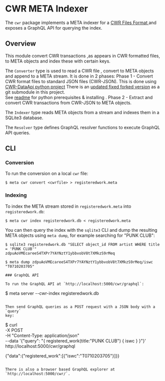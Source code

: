 # CWR META Indexer

The `cwr` package implements a META indexer for a
[CWR Files Format ](http://members.cisac.org/CisacPortal/consulterDocument.do?id=26603) and exposes
a GraphQL API for querying the index.

## Overview

This module convert CWR transactions ,as appears in CWR formatted files, to META objects and index these with
certain keys.

The `Converter` type is used to read a CWR file , convert to META objects and append to a META stream.
It is done in 2 phases:
Phase 1 -
  Convert CWR format files to standard JSON files (CWR-JSON).
  This is done using [CWR-DataApi python project](http://cwr-dataapi.readthedocs.io/en/latest/)
  There is an [updated fixed forked version](https://github.com/orenyodfat/CWR-DataApi) as a git submodule in this project.  
  See [readme](https://github.com/orenyodfat/CWR-DataApi/blob/develop/README.rst) for python prerequisites & installing .
Phase 2 -
  Extract and convert CWR transactions from CWR-JSON to META objects.

The `Indexer` type reads META objects from a stream and indexes them in
a SQLite3 database.

The `Resolver` type defines GraphQL resolver functions to execute GraphQL
API queries.

## CLI

### Conversion

To run the conversion on a local `cwr` file:

```
$ meta cwr convert <cwrfile> > registeredwork.meta
```

### Indexing

To index the META stream stored in `registeredwork.meta` into `registeredwork.db`:

```
$ meta cwr index registeredwork.db < registeredwork.meta
```

You can then query the index with the `sqlite3` CLI and dump the resulting
META objects using `meta dump`, for example searching for "PUNK CLUB":

```
$ sqlite3 registeredwork.db "SELECT object_id FROM artist WHERE title = 'PUNK CLUB'"
zdpuAoVMEcareeS4TXPr7YAYNztY1ybbvobV8t7XMkzS9rMeq

$ meta dump zdpuAoVMEcareeS4TXPr7YAYNztY1ybbvobV8t7XMkzS9rMeq/iswc
"T0710203705"

### GraphQL API

To run the GraphQL API at `http://localhost:5000/cwr/graphql`:

```
$ meta server --cwr-index registeredwork.db
```

Then send GraphQL queries as a POST request with a JSON body with a `query`
key:

```
$ curl \
    -X POST \
    -H "Content-Type: application/json" \
    --data '{"query": "{ registered_work(title:\"PUNK CLUB\") { iswc } }"}' \
    http://localhost:5000/cwr/graphql

{"data":{"registered_work":[{"iswc":"T0710203705"}]}}
```

There is also a browser based GraphQL explorer at `http://localhost:5000/cwr/`.


